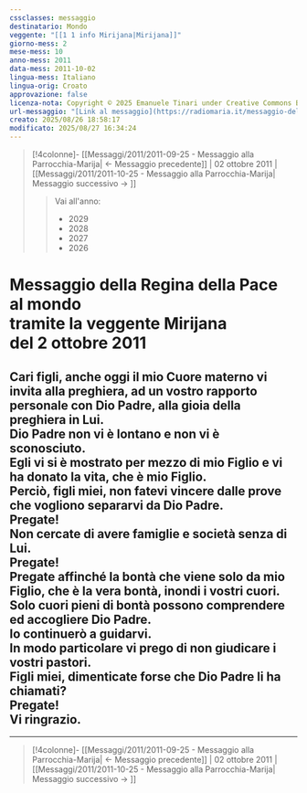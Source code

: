 ```yaml
---
cssclasses: messaggio
destinatario: Mondo
veggente: "[[1 1 info Mirijana|Mirijana]]"
giorno-mess: 2
mese-mess: 10
anno-mess: 2011
data-mess: 2011-10-02
lingua-mess: Italiano
lingua-orig: Croato
approvazione: false
licenza-nota: Copyright © 2025 Emanuele Tinari under Creative Commons BY-NC-SA 4.0 https://creativecommons.org/licenses/by-nc-sa/4.0/
url-messaggio: "[Link al messaggio](https://radiomaria.it/messaggio-del-2-ottobre-2011/)"
creato: 2025/08/26 18:58:17
modificato: 2025/08/27 16:34:24
---
```


> [!4colonne]- [[Messaggi/2011/2011-09-25 - Messaggio alla Parrocchia-Marija| ← Messaggio precedente]] | 02 ottobre 2011 | [[Messaggi/2011/2011-10-25 - Messaggio alla Parrocchia-Marija| Messaggio successivo → ]]
>> <span class="verde">Vai all'anno:</span>
>> - 2029
>> - 2028
>> - 2027
>> - 2026
>

# Messaggio della Regina della Pace<br>al mondo<br>tramite la veggente Mirijana<br>del 2 ottobre 2011

## Cari figli, anche oggi il mio Cuore materno vi invita alla preghiera, ad un vostro rapporto personale con Dio Padre, alla gioia della preghiera in Lui.<br>Dio Padre non vi è lontano e non vi è sconosciuto.<br>Egli vi si è mostrato per mezzo di mio Figlio e vi ha donato la vita, che è mio Figlio.<br>Perciò, figli miei, non fatevi vincere dalle prove che vogliono separarvi da Dio Padre.<br>Pregate!<br>Non cercate di avere famiglie e società senza di Lui.<br>Pregate!<br>Pregate affinché la bontà che viene solo da mio Figlio, che è la vera bontà, inondi i vostri cuori.<br>Solo cuori pieni di bontà possono comprendere ed accogliere Dio Padre.<br>Io continuerò a guidarvi.<br>In modo particolare vi prego di non giudicare i vostri pastori.<br>Figli miei, dimenticate forse che Dio Padre li ha chiamati?<br>Pregate!<br>Vi ringrazio.

***

> [!4colonne]- [[Messaggi/2011/2011-09-25 - Messaggio alla Parrocchia-Marija| ← Messaggio precedente]] | 02 ottobre 2011 | [[Messaggi/2011/2011-10-25 - Messaggio alla Parrocchia-Marija| Messaggio successivo → ]]
